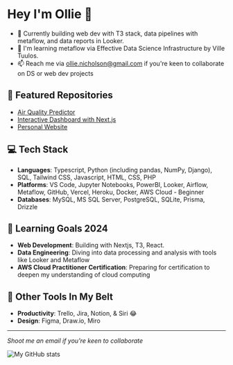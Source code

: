 # Hey I'm Ollie 👋

- 🔭 Currently building web dev with T3 stack, data pipelines with metaflow, and data reports in Looker.
- 🌱 I'm learning metaflow via Effective Data Science Infrastructure by Ville Tuulos. 
- 📫 Reach me via ollie.nicholson@gmail.com if you're keen to collaborate on DS or web dev projects

## 🚀 Featured Repositories 
- [Air Quality Predictor](https://github.com/ollienicholson/air_quality_prediction.git)
- [Interactive Dashboard with Next.js](https://github.com/ollienicholson/nextjs-dashie.git)
- [Personal Website](https://github.com/ollienicholson/website1.0.git)

## 💻 Tech Stack
- **Languages**: Typescript, Python (including pandas, NumPy, Django), SQL, Tailwind CSS, Javascript, HTML, CSS, PHP
- **Platforms**: VS Code, Jupyter Notebooks, PowerBI, Looker, Airflow, Metaflow, GitHub, Vercel, Heroku, Docker, AWS Cloud - Beginner
- **Databases**: MySQL, MS SQL Server, PostgreSQL, SQLite, Prisma, Drizzle

## 🌱 Learning Goals 2024
- **Web Development**: Building with Nextjs, T3, React.
- **Data Engineering**: Diving into data processing and analysis with tools like Looker and Metaflow
- **AWS Cloud Practitioner Certification**: Preparing for certification to deepen my understanding of cloud computing

## 🔧 Other Tools In My Belt
- **Productivity**: Trello, Jira, Notion, & Siri 😂
- **Design**: Figma, Draw.io, Miro

---

*Shoot me an email if you're keen to collaborate*

![My GitHub stats](https://github-readme-stats.vercel.app/api?username=ollienicholson&show_icons=true&theme=transparent&title_color=0096ff)
